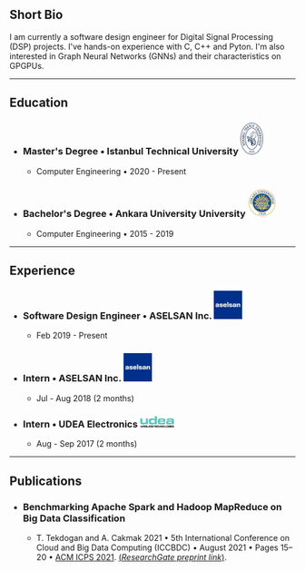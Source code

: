## Short Bio
I am currently a software design engineer for Digital Signal Processing (DSP) projects. I've hands-on experience with C, C++ and Pyton. I'm also interested in Graph Neural Networks (GNNs) and their characteristics on GPGPUs.

---

## Education

- ### Master's Degree • Istanbul Technical University <img src="./itu.jpg" width="40">
  - Computer Engineering • 2020 - Present

- ### Bachelor's Degree • Ankara University University <img src="./au.png" width="50">
  - Computer Engineering • 2015 - 2019

---

## Experience

- ### Software Design Engineer • ASELSAN Inc.  <img src="./asel.jpg" width="50">
  - Feb 2019 - Present

- ### Intern • ASELSAN Inc.  <img src="./asel.jpg" width="50">
  - Jul - Aug 2018 (2 months)

- ### Intern • UDEA Electronics  <img src="./udea.png" width="60">
  - Aug - Sep 2017 (2 months)

---

## Publications

- ### Benchmarking Apache Spark and Hadoop MapReduce on Big Data Classification
  - T. Tekdogan and A. Cakmak 2021 • 5th International Conference on Cloud and Big Data Computing (ICCBDC) • August 2021 • Pages 15–20 • [ACM ICPS 2021](https://dl.acm.org/doi/fullHtml/10.1145/3481646.3481649). [(_ResearchGate preprint link_)](https://www.researchgate.net/publication/356569198_Benchmarking_Apache_Spark_and_Hadoop_MapReduce_on_Big_Data_Classification).
